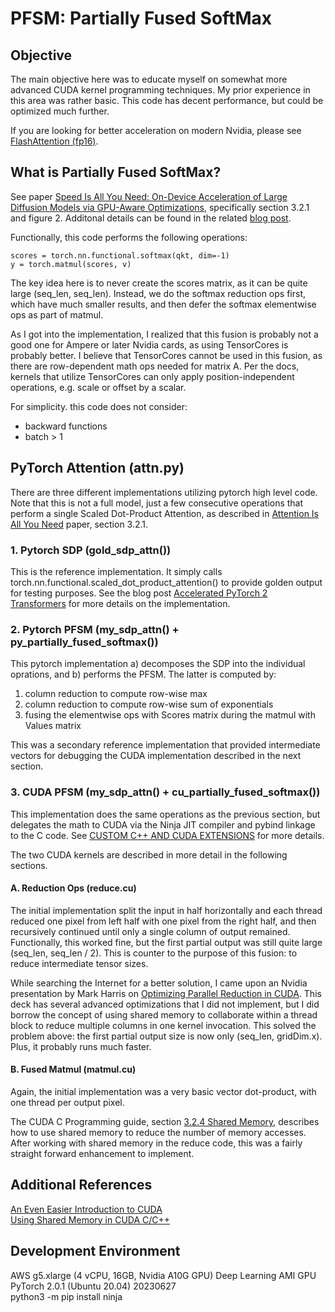 # PFSM: Partially Fused SoftMax

## Objective

The main objective here was to educate myself on somewhat more advanced CUDA kernel programming techniques. My prior experience in this area was rather basic.  This code has decent performance, but could be optimized much further.

If you are looking for better acceleration on modern Nvidia, please see [FlashAttention (fp16)](https://pytorch.org/blog/accelerated-pytorch-2/).

## What is Partially Fused SoftMax?

See paper [Speed Is All You Need: On-Device Acceleration of Large Diffusion Models via GPU-Aware Optimizations](https://arxiv.org/pdf/2304.11267.pdf), 
specifically section 3.2.1 and figure 2.
Additonal details can be found in the related [blog post](https://ai.googleblog.com/2023/06/speed-is-all-you-need-on-device.html).<br>

Functionally, this code performs the following operations:<br>
```
scores = torch.nn.functional.softmax(qkt, dim=-1)
y = torch.matmul(scores, v)
```

The key idea here is to never create the scores matrix, as it can be quite large (seq_len, seq_len).  Instead, we do the softmax reduction ops first, which have much smaller results, and then defer the softmax elementwise ops as part of matmul.

As I got into the implementation, I realized that this fusion is probably not a good one for Ampere or later Nvidia cards, as using TensorCores is probably better.
I believe that TensorCores cannot be used in this fusion, as there are row-dependent math ops needed for matrix A.
Per the docs, kernels that utilize TensorCores can only apply position-independent operations, e.g. scale or offset by a scalar.

For simplicity. this code does not consider:
- backward functions
- batch > 1
## PyTorch Attention (attn.py)

There are three different implementations utilizing pytorch high level code.  Note that this is not a full model, just a few consecutive operations that perform a single Scaled Dot-Product Attention, as described in [Attention Is All You Need](https://arxiv.org/pdf/1706.03762.pdf) paper, section 3.2.1.  

### 1. Pytorch SDP (gold_sdp_attn())

This is the reference implementation.  It simply calls torch.nn.functional.scaled_dot_product_attention() to provide golden output for testing purposes.  See the blog post [Accelerated PyTorch 2 Transformers](https://pytorch.org/blog/accelerated-pytorch-2/) for more details on the implementation.

### 2. Pytorch PFSM (my_sdp_attn() + py_partially_fused_softmax())

This pytorch implementation a) decomposes the SDP into the individual oprations, and b) performs the PFSM.  The latter is computed by:
1. column reduction to compute row-wise max
2. column reduction to compute row-wise sum of exponentials
3. fusing the elementwise ops with Scores matrix during the matmul with Values matrix

This was a secondary reference implementation that provided intermediate vectors for debugging the CUDA implementation described in the next section.

### 3. CUDA PFSM (my_sdp_attn() + cu_partially_fused_softmax())

This implementation does the same operations as the previous section, but delegates the math to CUDA via the Ninja JIT compiler and pybind linkage to the C code.  See [CUSTOM C++ AND CUDA EXTENSIONS](https://pytorch.org/tutorials/advanced/cpp_extension.html) for more details.

The two CUDA kernels are described in more detail in the following sections.

#### A. Reduction Ops (reduce.cu)

The initial implementation split the input in half horizontally and each thread reduced one pixel from left half with one pixel from the right half, and then recursively continued until only a single column of output remained.
Functionally, this worked fine, but the first partial output was still quite large (seq_len, seq_len / 2).
This is counter to the purpose of this fusion: to reduce intermediate tensor sizes.

While searching the Internet for a better solution, I came upon an Nvidia presentation by Mark Harris on [Optimizing Parallel Reduction in CUDA](https://developer.download.nvidia.com/assets/cuda/files/reduction.pdf).
This deck has several advanced optimizations that I did not implement, but I did borrow the concept of using shared memory to collaborate within a thread block to reduce multiple columns in one kernel invocation.
This solved the problem above: the first partial output size is now only (seq_len, gridDim.x).
Plus, it probably runs much faster.

#### B. Fused Matmul (matmul.cu)

Again, the initial implementation was a very basic vector dot-product, with one thread per output pixel.

The CUDA C Programming guide, section [3.2.4 Shared Memory](https://docs.nvidia.com/cuda/cuda-c-programming-guide/index.html#shared-memory), describes how to use shared memory to reduce the number of memory accesses.  After working with shared memory in the reduce code, this was a fairly straight forward enhancement to implement.

## Additional References
[An Even Easier Introduction to CUDA](https://developer.nvidia.com/blog/even-easier-introduction-cuda/)  
[Using Shared Memory in CUDA C/C++](https://developer.nvidia.com/blog/using-shared-memory-cuda-cc/)

## Development Environment
AWS g5.xlarge (4 vCPU, 16GB, Nvidia A10G GPU)
Deep Learning AMI GPU PyTorch 2.0.1 (Ubuntu 20.04) 20230627  
python3 -m pip install ninja

